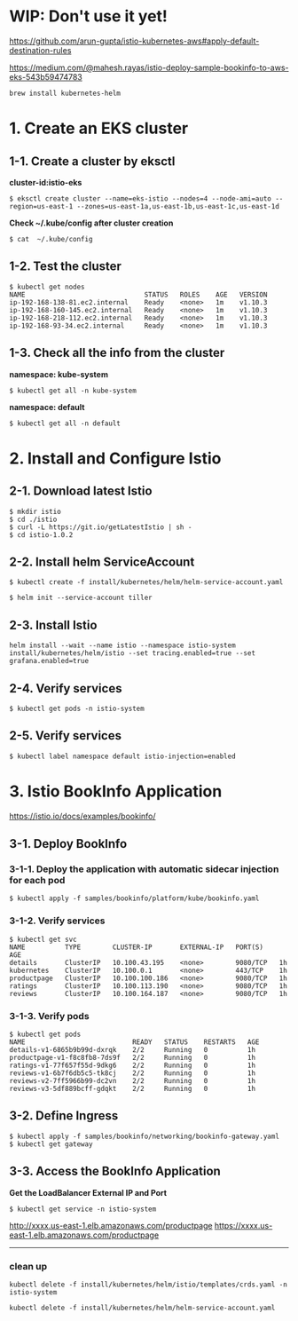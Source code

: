 # WIP: Don't use it yet!


https://github.com/arun-gupta/istio-kubernetes-aws#apply-default-destination-rules

https://medium.com/@mahesh.rayas/istio-deploy-sample-bookinfo-to-aws-eks-543b59474783



```
brew install kubernetes-helm
```

# 1. Create an EKS cluster
## 1-1. Create a cluster by eksctl
**cluster-id:istio-eks**
```
$ eksctl create cluster --name=eks-istio --nodes=4 --node-ami=auto --region=us-east-1 --zones=us-east-1a,us-east-1b,us-east-1c,us-east-1d
```

**Check ~/.kube/config after cluster creation**
```
$ cat  ~/.kube/config
```

## 1-2. Test the cluster
```
$ kubectl get nodes
NAME                              STATUS   ROLES    AGE   VERSION
ip-192-168-138-81.ec2.internal    Ready    <none>   1m    v1.10.3
ip-192-168-160-145.ec2.internal   Ready    <none>   1m    v1.10.3
ip-192-168-218-112.ec2.internal   Ready    <none>   1m    v1.10.3
ip-192-168-93-34.ec2.internal     Ready    <none>   1m    v1.10.3
```

## 1-3. Check all the info from the cluster
**namespace: kube-system**
```
$ kubectl get all -n kube-system
```

**namespace: default**
```
$ kubectl get all -n default
```

# 2. Install and Configure Istio
## 2-1. Download latest Istio
```
$ mkdir istio
$ cd ./istio
$ curl -L https://git.io/getLatestIstio | sh -
$ cd istio-1.0.2
```

## 2-2. Install helm ServiceAccount
```
$ kubectl create -f install/kubernetes/helm/helm-service-account.yaml
```

```
$ helm init --service-account tiller
```

## 2-3. Install Istio
```
helm install --wait --name istio --namespace istio-system install/kubernetes/helm/istio --set tracing.enabled=true --set grafana.enabled=true
```

## 2-4. Verify services
```
$ kubectl get pods -n istio-system
```

## 2-5. Verify services
```
$ kubectl label namespace default istio-injection=enabled
```

# 3. Istio BookInfo Application
https://istio.io/docs/examples/bookinfo/
## 3-1. Deploy BookInfo
### 3-1-1. Deploy the application with automatic sidecar injection for each pod
```
$ kubectl apply -f samples/bookinfo/platform/kube/bookinfo.yaml 
```

### 3-1-2. Verify services
```
$ kubectl get svc
NAME          TYPE        CLUSTER-IP       EXTERNAL-IP   PORT(S)    AGE
details       ClusterIP   10.100.43.195    <none>        9080/TCP   1h
kubernetes    ClusterIP   10.100.0.1       <none>        443/TCP    1h
productpage   ClusterIP   10.100.100.186   <none>        9080/TCP   1h
ratings       ClusterIP   10.100.113.190   <none>        9080/TCP   1h
reviews       ClusterIP   10.100.164.187   <none>        9080/TCP   1h
```

### 3-1-3. Verify pods
```
$ kubectl get pods
NAME                           READY   STATUS    RESTARTS   AGE
details-v1-6865b9b99d-dxrqk    2/2     Running   0          1h
productpage-v1-f8c8fb8-7ds9f   2/2     Running   0          1h
ratings-v1-77f657f55d-9dkg6    2/2     Running   0          1h
reviews-v1-6b7f6db5c5-tk8cj    2/2     Running   0          1h
reviews-v2-7ff5966b99-dc2vn    2/2     Running   0          1h
reviews-v3-5df889bcff-gdqkt    2/2     Running   0          1h
```

## 3-2. Define Ingress
```
$ kubectl apply -f samples/bookinfo/networking/bookinfo-gateway.yaml
$ kubectl get gateway
```

## 3-3. Access the BookInfo Application
**Get the LoadBalancer External IP and Port**
```
$ kubectl get service -n istio-system
```
http://xxxx.us-east-1.elb.amazonaws.com/productpage
https://xxxx.us-east-1.elb.amazonaws.com/productpage


---------
### clean up
```
kubectl delete -f install/kubernetes/helm/istio/templates/crds.yaml -n istio-system
```

```
kubectl delete -f install/kubernetes/helm/helm-service-account.yaml
```